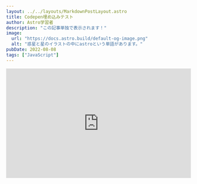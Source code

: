 ```yaml
---
layout: ../../layouts/MarkdownPostLayout.astro
title: Codepen埋め込みテスト
author: Astro学習者
description: "この記事単独で表示されます！"
image:
  url: "https://docs.astro.build/default-og-image.png"
  alt: "惑星と星のイラストの中にastroという単語があります。"
pubDate: 2022-08-08
tags: ["JavaScript"]
---
```

<iframe height="300" style="width: 100%;" scrolling="no" title="css variables gradient" src="https://codepen.io/kan_f/embed/RwzzJVv?default-tab=html%2Cresult" frameborder="no" loading="lazy" allowtransparency="true" allowfullscreen="true">
</iframe>